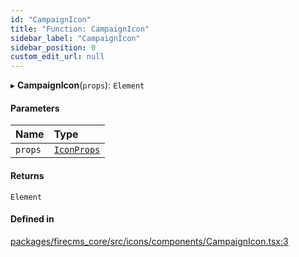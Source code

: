 ```yaml
---
id: "CampaignIcon"
title: "Function: CampaignIcon"
sidebar_label: "CampaignIcon"
sidebar_position: 0
custom_edit_url: null
---
```


▸ **CampaignIcon**(`props`): `Element`

#### Parameters

| Name | Type |
| :------ | :------ |
| `props` | [`IconProps`](../types/IconProps.md) |

#### Returns

`Element`

#### Defined in

[packages/firecms_core/src/icons/components/CampaignIcon.tsx:3](https://github.com/FireCMSco/firecms/blob/d45f3739/packages/firecms_core/src/icons/components/CampaignIcon.tsx#L3)
